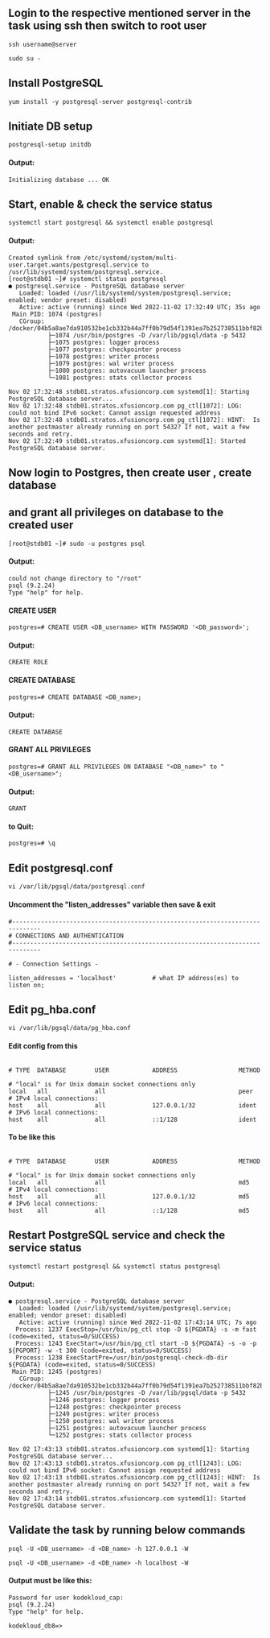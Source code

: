 ## Login to the respective mentioned server in the task using ssh then switch to root user

```
ssh username@server

sudo su -
```

## Install PostgreSQL

```
yum install -y postgresql-server postgresql-contrib
```
## Initiate DB setup  

```
postgresql-setup initdb
```
#### Output:
```
Initializing database ... OK
```

## Start, enable & check the service status 
```
systemctl start postgresql && systemctl enable postgresql
```
#### Output:
```
Created symlink from /etc/systemd/system/multi-user.target.wants/postgresql.service to /usr/lib/systemd/system/postgresql.service.
[root@stdb01 ~]# systemctl status postgresql
● postgresql.service - PostgreSQL database server
   Loaded: loaded (/usr/lib/systemd/system/postgresql.service; enabled; vendor preset: disabled)
   Active: active (running) since Wed 2022-11-02 17:32:49 UTC; 35s ago
 Main PID: 1074 (postgres)
   CGroup: /docker/04b5a8ae7da910532be1cb332b44a7ff0b79d54f1391ea7b252738511bbf82b7/system.slice/postgresql.service
           ├─1074 /usr/bin/postgres -D /var/lib/pgsql/data -p 5432
           ├─1075 postgres: logger process   
           ├─1077 postgres: checkpointer process   
           ├─1078 postgres: writer process   
           ├─1079 postgres: wal writer process   
           ├─1080 postgres: autovacuum launcher process   
           └─1081 postgres: stats collector process   

Nov 02 17:32:48 stdb01.stratos.xfusioncorp.com systemd[1]: Starting PostgreSQL database server...
Nov 02 17:32:48 stdb01.stratos.xfusioncorp.com pg_ctl[1072]: LOG:  could not bind IPv6 socket: Cannot assign requested address
Nov 02 17:32:48 stdb01.stratos.xfusioncorp.com pg_ctl[1072]: HINT:  Is another postmaster already running on port 5432? If not, wait a few seconds and retry.
Nov 02 17:32:49 stdb01.stratos.xfusioncorp.com systemd[1]: Started PostgreSQL database server.
```

## Now login to Postgres, then create user , create database 
## and grant all privileges on database to the created user

```
[root@stdb01 ~]# sudo -u postgres psql
```
#### Output:
```
could not change directory to "/root"
psql (9.2.24)
Type "help" for help.
```

#### CREATE USER
```
postgres=# CREATE USER <DB_username> WITH PASSWORD '<DB_password>';
```
#### Output:
```
CREATE ROLE
```
#### CREATE DATABASE
```
postgres=# CREATE DATABASE <DB_name>;
```
#### Output:
```
CREATE DATABASE
```
#### GRANT ALL PRIVILEGES
```
postgres=# GRANT ALL PRIVILEGES ON DATABASE "<DB_name>" to "<DB_username>";
```
#### Output:
```
GRANT
```
#### to Quit:
```
postgres=# \q
```

## Edit postgresql.conf
```
vi /var/lib/pgsql/data/postgresql.conf
```
#### Uncomment the "listen_addresses" variable then save & exit
```
#------------------------------------------------------------------------------
# CONNECTIONS AND AUTHENTICATION
#------------------------------------------------------------------------------

# - Connection Settings -

listen_addresses = 'localhost'          # what IP address(es) to listen on;
```
## Edit pg_hba.conf  
```
vi /var/lib/pgsql/data/pg_hba.conf
```
#### Edit config from this
``` 

# TYPE  DATABASE        USER            ADDRESS                 METHOD

# "local" is for Unix domain socket connections only
local   all             all                                     peer
# IPv4 local connections:
host    all             all             127.0.0.1/32            ident
# IPv6 local connections:
host    all             all             ::1/128                 ident

```
#### To be like this

```

# TYPE  DATABASE        USER            ADDRESS                 METHOD

# "local" is for Unix domain socket connections only
local   all             all                                     md5
# IPv4 local connections:
host    all             all             127.0.0.1/32            md5
# IPv6 local connections:
host    all             all             ::1/128                 md5

```
## Restart PostgreSQL service and check the service status
```
systemctl restart postgresql && systemctl status postgresql
```
#### Output:
```
● postgresql.service - PostgreSQL database server
   Loaded: loaded (/usr/lib/systemd/system/postgresql.service; enabled; vendor preset: disabled)
   Active: active (running) since Wed 2022-11-02 17:43:14 UTC; 7s ago
  Process: 1237 ExecStop=/usr/bin/pg_ctl stop -D ${PGDATA} -s -m fast (code=exited, status=0/SUCCESS)
  Process: 1243 ExecStart=/usr/bin/pg_ctl start -D ${PGDATA} -s -o -p ${PGPORT} -w -t 300 (code=exited, status=0/SUCCESS)
  Process: 1238 ExecStartPre=/usr/bin/postgresql-check-db-dir ${PGDATA} (code=exited, status=0/SUCCESS)
 Main PID: 1245 (postgres)
   CGroup: /docker/04b5a8ae7da910532be1cb332b44a7ff0b79d54f1391ea7b252738511bbf82b7/system.slice/postgresql.service
           ├─1245 /usr/bin/postgres -D /var/lib/pgsql/data -p 5432
           ├─1246 postgres: logger process   
           ├─1248 postgres: checkpointer process   
           ├─1249 postgres: writer process   
           ├─1250 postgres: wal writer process   
           ├─1251 postgres: autovacuum launcher process   
           └─1252 postgres: stats collector process   

Nov 02 17:43:13 stdb01.stratos.xfusioncorp.com systemd[1]: Starting PostgreSQL database server...
Nov 02 17:43:13 stdb01.stratos.xfusioncorp.com pg_ctl[1243]: LOG:  could not bind IPv6 socket: Cannot assign requested address
Nov 02 17:43:13 stdb01.stratos.xfusioncorp.com pg_ctl[1243]: HINT:  Is another postmaster already running on port 5432? If not, wait a few seconds and retry.
Nov 02 17:43:14 stdb01.stratos.xfusioncorp.com systemd[1]: Started PostgreSQL database server.
```

## Validate the task by running below commands
```
psql -U <DB_username> -d <DB_name> -h 127.0.0.1 -W

psql -U <DB_username> -d <DB_name> -h localhost -W
```

#### Output must be like this:
```
Password for user kodekloud_cap: 
psql (9.2.24)
Type "help" for help.

kodekloud_db8=>
```





